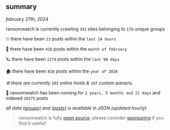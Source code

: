 
## summary
_february 27th, 2024_

ransomwatch is currently crawling `342` sites belonging to `179` unique groups

⏲ there have been `13` posts within the `last 24 hours`

🦈 there have been `418` posts within the `month of february`

🪐 there have been `1274` posts within the `last 90 days`

🏚 there have been `818` posts within the `year of 2024`

_⚙️ there are currently `103` online hosts & `107` custom parsers._

🦕 ransomwatch has been running for `2 years, 5 months and 21 days` and indexed `10275` posts

_all data  [(groups)](http://ransomwhat.telemetry.ltd/groups) and [(posts)](http://ransomwhat.telemetry.ltd/posts) is available in JSON (updated hourly)_

> ransomwatch is fully [open source](https://github.com/joshhighet/ransomwatch#ransomwatch--). please consider [sponsoring](https://github.com/sponsors/joshhighet) if you find it useful!
